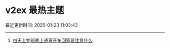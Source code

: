 # v2ex 最热主题

最近更新时间: 2025-01-23 11:03:43

--- 
1. [白天上完班晚上通宵开车回家要注意什么](https://www.v2ex.com/t/1107239) 
